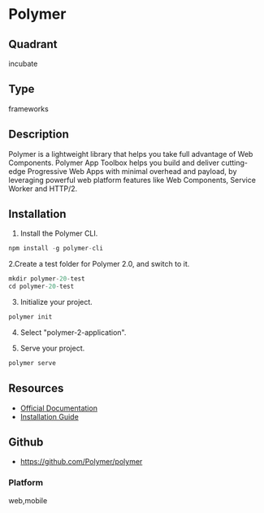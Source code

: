 # Polymer

## Quadrant
incubate

## Type
frameworks

## Description
Polymer is a lightweight library that helps you take full advantage of Web Components.
Polymer App Toolbox helps you build and deliver cutting-edge Progressive Web Apps with 
minimal overhead and payload, by leveraging powerful web platform features like Web Components, 
Service Worker and HTTP/2.

## Installation
1. Install the Polymer CLI.
``` js
npm install -g polymer-cli
```

2.Create a test folder for Polymer 2.0, and switch to it.
``` js
mkdir polymer-20-test
cd polymer-20-test
```

3. Initialize your project.
``` js
polymer init
```

4. Select "polymer-2-application".

5. Serve your project.
``` js
polymer serve
```

## Resources
* [Official Documentation](https://www.polymer-project.org/)
* [Installation Guide](https://www.polymer-project.org/2.0/start/install-2-0)


## Github
* https://github.com/Polymer/polymer

### Platform
web,mobile
